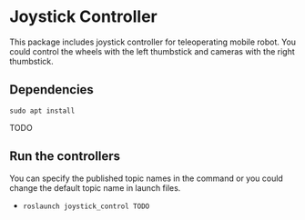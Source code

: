 # Joystick Controller
This package includes joystick controller for teleoperating mobile robot. You could control the wheels with the left thumbstick and cameras with the right thumbstick.

## Dependencies

`sudo apt install `

TODO

## Run the controllers

You can specify the published topic names in the command or you could change the default topic name in launch files.

- `roslaunch joystick_control TODO  ` 

